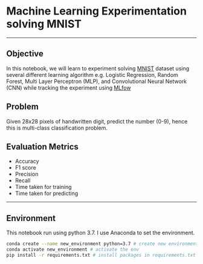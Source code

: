 # Machine Learning Experimentation solving MNIST
---

## Objective
In this notebook, we will learn to experiment solving [MNIST](http://yann.lecun.com/exdb/mnist/) dataset using several different learning algorithm e.g. Logistic Regression, Random Forest, Multi Layer Perceptron (MLP), and Convolutional Neural Network (CNN) while tracking the experiment using [MLfow](https://www.mlflow.org/docs/latest/tracking.html)

## Problem
Given 28x28 pixels of handwritten digit, predict the number (0-9), hence this is multi-class classification problem.

## Evaluation Metrics
- Accuracy
- F1 score
- Precision
- Recall
- Time taken for training
- Time taken for predicting

---

## Environment
This notebook run using python 3.7. I use Anaconda to set the environment.

```bash
conda create --name new_environment python=3.7 # create new environment
conda activate new_environment # activate the env
pip install -r requirements.txt # install packages in requirements.txt
```

## 
